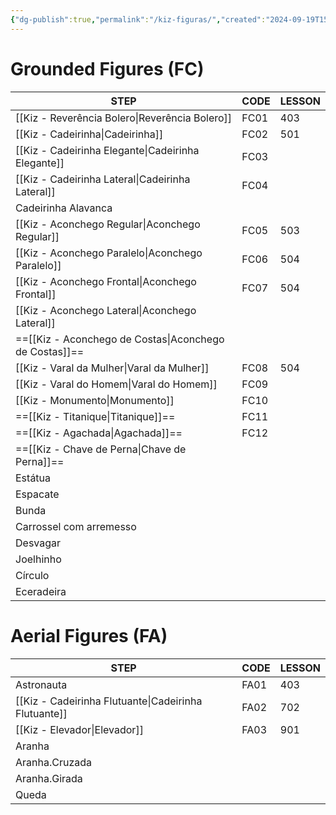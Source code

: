 ```yaml
---
{"dg-publish":true,"permalink":"/kiz-figuras/","created":"2024-09-19T15:17:43.260-04:00","updated":"2025-07-25T15:58:33.094-04:00"}
---
```



# Grounded Figures (FC)

| STEP                                                   | CODE | LESSON |
| ------------------------------------------------------ | ---- | ------ |
| [[Kiz - Reverência Bolero\|Reverência Bolero]]         | FC01 | 403    |
| [[Kiz - Cadeirinha\|Cadeirinha]]                       | FC02 | 501    |
| [[Kiz - Cadeirinha Elegante\|Cadeirinha Elegante]]     | FC03 |        |
| [[Kiz - Cadeirinha Lateral\|Cadeirinha Lateral]]       | FC04 |        |
| Cadeirinha Alavanca                                    |      |        |
| [[Kiz - Aconchego Regular\|Aconchego Regular]]         | FC05 | 503    |
| [[Kiz - Aconchego Paralelo\|Aconchego Paralelo]]       | FC06 | 504    |
| [[Kiz - Aconchego Frontal\|Aconchego Frontal]]         | FC07 | 504    |
| [[Kiz - Aconchego Lateral\|Aconchego Lateral]]         |      |        |
| ==[[Kiz - Aconchego de Costas\|Aconchego de Costas]]== |      |        |
| [[Kiz - Varal da Mulher\|Varal da Mulher]]             | FC08 | 504    |
| [[Kiz - Varal do Homem\|Varal do Homem]]               | FC09 |        |
| [[Kiz - Monumento\|Monumento]]                         | FC10 |        |
| ==[[Kiz - Titanique\|Titanique]]==                     | FC11 |        |
| ==[[Kiz - Agachada\|Agachada]]==                       | FC12 |        |
| ==[[Kiz - Chave de Perna\|Chave de Perna]]==           |      |        |
| Estátua                                                |      |        |
| Espacate                                               |      |        |
| Bunda                                                  |      |        |
| Carrossel com arremesso                                |      |        |
| Desvagar                                               |      |        |
| Joelhinho                                              |      |        |
| Círculo                                                |      |        |
| Eceradeira                                             |      |        |

# Aerial Figures (FA)

| STEP                                                 | CODE | LESSON |
| ---------------------------------------------------- | ---- | ------ |
| Astronauta                                           | FA01 | 403    |
| [[Kiz - Cadeirinha Flutuante\|Cadeirinha Flutuante]] | FA02 | 702    |
| [[Kiz - Elevador\|Elevador]]                         | FA03 | 901    |
| Aranha                                               |      |        |
| Aranha.Cruzada                                       |      |        |
| Aranha.Girada                                        |      |        |
| Queda                                                |      |        |
